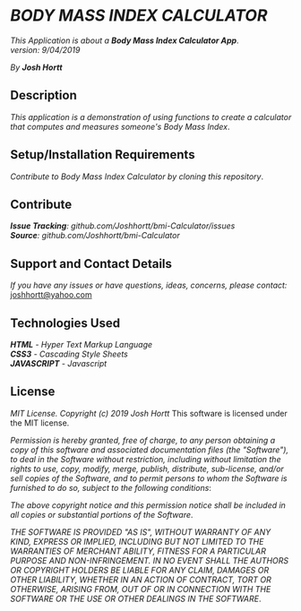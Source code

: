 # _BODY MASS INDEX CALCULATOR_

_This Application is about a **Body Mass Index Calculator App**_.<br/>
_version: 9/04/2019_<br/>

_By **Josh Hortt**_

## Description

_This application is a demonstration of using functions to create a calculator that computes and measures someone's Body Mass Index_.

## Setup/Installation Requirements

_Contribute to Body Mass Index Calculator by cloning this repository_.

## Contribute

_**Issue Tracking**: github.com/Joshhortt/bmi-Calculator/issues_<br/>
_**Source**: github.com/Joshhortt/bmi-Calculator_

## Support and Contact Details

_If you have any issues or have questions, ideas, concerns, please contact:_ joshhortt@yahoo.com

## Technologies Used

_**HTML** - Hyper Text Markup Language_<br/>
_**CSS3** - Cascading Style Sheets_<br/>
_**JAVASCRIPT** - Javascript_

## License

*MIT License. Copyright (c) 2019 Josh Hortt*
This software is licensed under the MIT license.

_Permission is hereby granted, free of charge, to any person obtaining a copy of this software and associated documentation files (the "Software"), to deal in the Software without restriction, including without limitation the rights to use, copy, modify, merge, publish, distribute, sub-license, and/or sell copies of the Software, and to permit persons to whom the Software is furnished to do so, subject to the following conditions_:

_The above copyright notice and this permission notice shall be included in all copies or substantial portions of the Software_.

_THE SOFTWARE IS PROVIDED "AS IS", WITHOUT WARRANTY OF ANY KIND, EXPRESS OR IMPLIED, INCLUDING BUT NOT LIMITED TO THE WARRANTIES OF MERCHANT ABILITY, FITNESS FOR A PARTICULAR PURPOSE AND NON-INFRINGEMENT. IN NO EVENT SHALL THE AUTHORS OR COPYRIGHT HOLDERS BE LIABLE FOR ANY CLAIM, DAMAGES OR OTHER LIABILITY, WHETHER IN AN ACTION OF CONTRACT, TORT OR OTHERWISE, ARISING FROM, OUT OF OR IN CONNECTION WITH THE SOFTWARE OR THE USE OR OTHER DEALINGS IN THE SOFTWARE_.
